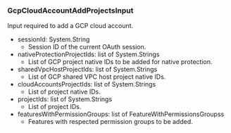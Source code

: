 ### GcpCloudAccountAddProjectsInput
Input required to add a GCP cloud account.

- sessionId: System.String
  - Session ID of the current OAuth session.
- nativeProtectionProjectIds: list of System.Strings
  - List of GCP project native IDs to be added for native protection.
- sharedVpcHostProjectIds: list of System.Strings
  - List of GCP shared VPC host project native IDs.
- cloudAccountsProjectIds: list of System.Strings
  - List of project native IDs.
- projectIds: list of System.Strings
  - List of project IDs.
- featuresWithPermissionGroups: list of FeatureWithPermissionsGroupss
  - Features with respected permission groups to be added.
